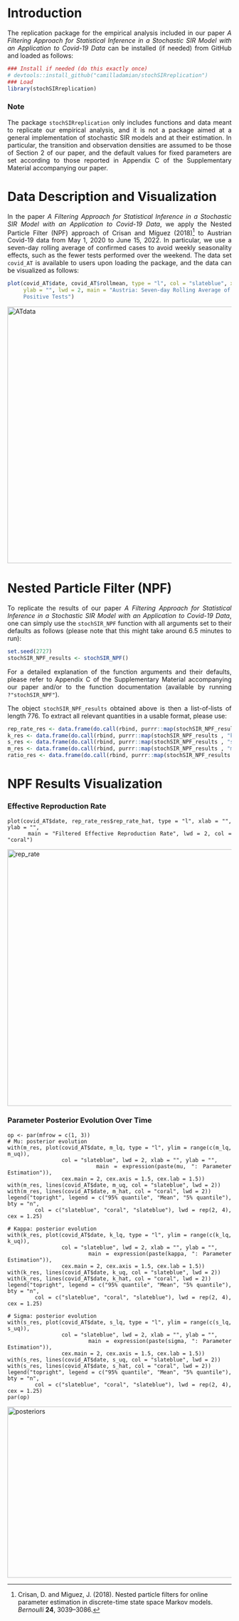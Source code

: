 <div align="justify">

# Introduction
The replication package for the empirical analysis included in our paper *A Filtering 
Approach for Statistical Inference in a Stochastic SIR Model with an Application 
to Covid-19 Data* can be installed (if needed) from GitHub and loaded as follows:
```r
### Install if needed (do this exactly once)
# devtools::install_github("camilladamian/stochSIRreplication")
### Load
library(stochSIRreplication)
```
### Note
The package `stochSIRreplication` only includes functions and data meant to replicate our 
empirical analysis, and it is not a package aimed at a general implementation of 
stochastic SIR models and at their estimation. In particular, the transition and 
observation densities are assumed to be those of Section 2 of our paper, and the 
default values for fixed parameters are set according to those reported in Appendix 
C of the Supplementary Material accompanying our paper.

# Data Description and Visualization
In the paper *A Filtering Approach for Statistical Inference in a Stochastic SIR 
Model with an Application to Covid-19 Data*, we apply the Nested Particle Filter 
(NPF) approach of Crisan and Míguez (2018)[^1] to Austrian Covid-19 data from May 1, 
2020 to June 15, 2022. In particular, we use a seven-day rolling average of confirmed 
cases to avoid weekly seasonality effects, such as the fewer tests performed over 
the weekend. The data set `covid_AT` is available to users upon loading the package, 
and the data can be visualized as follows:

```r
plot(covid_AT$date, covid_AT$rollmean, type = "l", col = "slateblue", xlab = "",
     ylab = "", lwd = 2, main = "Austria: Seven-day Rolling Average of
     Positive Tests")
```
<img width="960" height="576" alt="ATdata" src="https://github.com/user-attachments/assets/44b0c0bd-f005-41a4-a147-1a0284998946" />

[^1]: Crisan, D. and Miguez, J. (2018). Nested particle filters for online parameter estimation in 
discrete-time state space Markov models. *Bernoulli* **24**, 3039–3086.

# Nested Particle Filter (NPF)
To replicate the results of our paper *A Filtering Approach for Statistical Inference 
in a Stochastic SIR Model with an Application to Covid-19 Data*, one can simply 
use the `stochSIR_NPF` function with all arguments set to their defaults as follows 
(please note that this might take around 6.5 minutes to run):
```r
set.seed(2727)
stochSIR_NPF_results <- stochSIR_NPF()
```

For a detailed explanation of the function arguments and their defaults, please 
refer to Appendix C of the Supplementary Material accompanying our paper and/or 
to the function documentation (available by running `?"stochSIR_NPF"`).

The object `stochSIR_NPF_results` obtained above is then a list-of-lists of length 
776. To extract all relevant quantities in a usable format, please use:
```r
rep_rate_res <- data.frame(do.call(rbind, purrr::map(stochSIR_NPF_results , "rep_rate_res")))
k_res <- data.frame(do.call(rbind, purrr::map(stochSIR_NPF_results , "k_res")))
s_res <- data.frame(do.call(rbind, purrr::map(stochSIR_NPF_results , "s_res")))
m_res <- data.frame(do.call(rbind, purrr::map(stochSIR_NPF_results , "m_res")))
ratio_res <- data.frame(do.call(rbind, purrr::map(stochSIR_NPF_results , "ratio_res")))
```
# NPF Results Visualization
### Effective Reproduction Rate
```{r, echo = TRUE, fig.width = 10, fig.height = 6, out.width = "75%", out.height = "75%", fig.align = "center"}
plot(covid_AT$date, rep_rate_res$rep_rate_hat, type = "l", xlab = "", ylab = "", 
     main = "Filtered Effective Reproduction Rate", lwd = 2, col = "coral")
```
<img width="960" height="576" alt="rep_rate" src="https://github.com/user-attachments/assets/9079cc11-a4e4-454b-bf60-24524c22cdaf" />

### Parameter Posterior Evolution Over Time
```{r, fig.width = 15, fig.height = 4, out.width = "75%", out.height = "75%", fig.align = "center"}
op <- par(mfrow = c(1, 3))
# Mu: posterior evolution
with(m_res, plot(covid_AT$date, m_lq, type = "l", ylim = range(c(m_lq, m_uq)), 
                 col = "slateblue", lwd = 2, xlab = "", ylab = "",
                 main = expression(paste(mu, ": Parameter Estimation")), 
                 cex.main = 2, cex.axis = 1.5, cex.lab = 1.5))
with(m_res, lines(covid_AT$date, m_uq, col = "slateblue", lwd = 2))
with(m_res, lines(covid_AT$date, m_hat, col = "coral", lwd = 2))
legend("topright", legend = c("95% quantile", "Mean", "5% quantile"),  bty = "n", 
       col = c("slateblue", "coral", "slateblue"), lwd = rep(2, 4), cex = 1.25)

# Kappa: posterior evolution
with(k_res, plot(covid_AT$date, k_lq, type = "l", ylim = range(c(k_lq, k_uq)), 
                 col = "slateblue", lwd = 2, xlab = "", ylab = "",
                 main = expression(paste(kappa, ": Parameter Estimation")), 
                 cex.main = 2, cex.axis = 1.5, cex.lab = 1.5))
with(k_res, lines(covid_AT$date, k_uq, col = "slateblue", lwd = 2))
with(k_res, lines(covid_AT$date, k_hat, col = "coral", lwd = 2))
legend("topright", legend = c("95% quantile", "Mean", "5% quantile"),  bty = "n", 
       col = c("slateblue", "coral", "slateblue"), lwd = rep(2, 4), cex = 1.25)

# Sigma: posterior evolution
with(s_res, plot(covid_AT$date, s_lq, type = "l", ylim = range(c(s_lq, s_uq)), 
                 col = "slateblue", lwd = 2, xlab = "", ylab = "",
                 main = expression(paste(sigma, ": Parameter Estimation")), 
                 cex.main = 2, cex.axis = 1.5, cex.lab = 1.5))
with(s_res, lines(covid_AT$date, s_uq, col = "slateblue", lwd = 2))
with(s_res, lines(covid_AT$date, s_hat, col = "coral", lwd = 2))
legend("topright", legend = c("95% quantile", "Mean", "5% quantile"),  bty = "n", 
       col = c("slateblue", "coral", "slateblue"), lwd = rep(2, 4), cex = 1.25)
par(op)
```
<img width="1440" height="384" alt="posteriors" src="https://github.com/user-attachments/assets/f350f614-915c-44b8-a290-a15cb0164a5d" />

</div>
